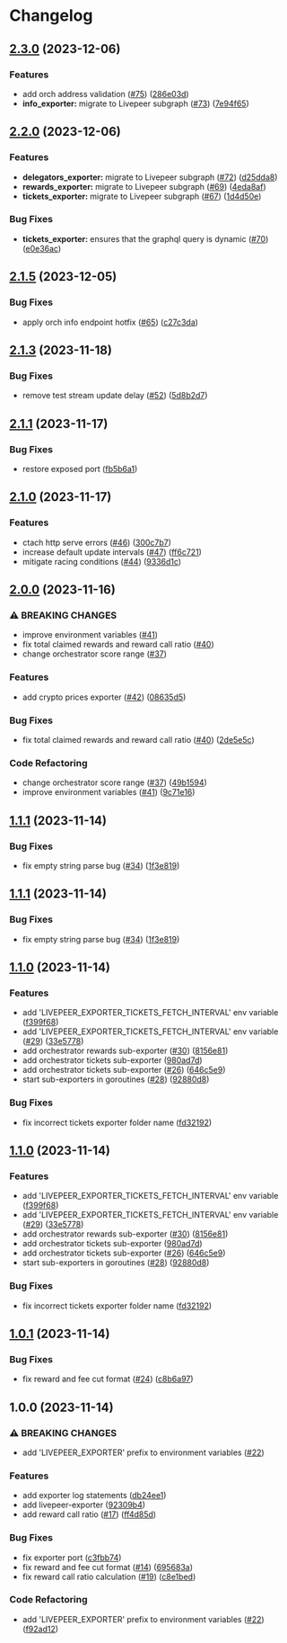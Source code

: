 # Changelog

## [2.3.0](https://github.com/transcodeninja/livepeer-exporter/compare/v2.2.0...v2.3.0) (2023-12-06)


### Features

* add orch address validation ([#75](https://github.com/transcodeninja/livepeer-exporter/issues/75)) ([286e03d](https://github.com/transcodeninja/livepeer-exporter/commit/286e03da3a04b1e25b80c6655c9fa8b84e13d8c1))
* **info_exporter:** migrate to Livepeer subgraph ([#73](https://github.com/transcodeninja/livepeer-exporter/issues/73)) ([7e94f65](https://github.com/transcodeninja/livepeer-exporter/commit/7e94f65160717f1d90c5a7cd592f3eee57598e37))

## [2.2.0](https://github.com/transcodeninja/livepeer-exporter/compare/v2.1.5...v2.2.0) (2023-12-06)


### Features

* **delegators_exporter:** migrate to Livepeer subgraph ([#72](https://github.com/transcodeninja/livepeer-exporter/issues/72)) ([d25dda8](https://github.com/transcodeninja/livepeer-exporter/commit/d25dda8bc9c9d8568d9565aab36d987734aa7b2d))
* **rewards_exporter:** migrate to Livepeer subgraph ([#69](https://github.com/transcodeninja/livepeer-exporter/issues/69)) ([4eda8af](https://github.com/transcodeninja/livepeer-exporter/commit/4eda8af7f1179507a8193edce5caf37f078aeb54))
* **tickets_exporter:** migrate to Livepeer subgraph ([#67](https://github.com/transcodeninja/livepeer-exporter/issues/67)) ([1d4d50e](https://github.com/transcodeninja/livepeer-exporter/commit/1d4d50ef1403477efd70fde92de0c9a67d8ca9a2))


### Bug Fixes

* **tickets_exporter:** ensures that the graphql query is dynamic ([#70](https://github.com/transcodeninja/livepeer-exporter/issues/70)) ([e0e36ac](https://github.com/transcodeninja/livepeer-exporter/commit/e0e36ac41d7bbaab840028884e7c433ab0fbfe78))

## [2.1.5](https://github.com/transcodeninja/livepeer-exporter/compare/v2.1.4...v2.1.5) (2023-12-05)


### Bug Fixes

* apply orch info endpoint hotfix ([#65](https://github.com/transcodeninja/livepeer-exporter/issues/65)) ([c27c3da](https://github.com/transcodeninja/livepeer-exporter/commit/c27c3da536d478da50090d31a391694798546cd9))

## [2.1.3](https://github.com/rickstaa/livepeer-exporter/compare/v2.1.2...v2.1.3) (2023-11-18)


### Bug Fixes

* remove test stream update delay ([#52](https://github.com/rickstaa/livepeer-exporter/issues/52)) ([5d8b2d7](https://github.com/rickstaa/livepeer-exporter/commit/5d8b2d7b426b41244641afcc42faaeb2b8fc8bce))

## [2.1.1](https://github.com/rickstaa/livepeer-exporter/compare/v2.1.0...v2.1.1) (2023-11-17)


### Bug Fixes

* restore exposed port ([fb5b6a1](https://github.com/rickstaa/livepeer-exporter/commit/fb5b6a13f562f81020669c8fda1aec4455e0ceb1))

## [2.1.0](https://github.com/rickstaa/livepeer-exporter/compare/v2.0.0...v2.1.0) (2023-11-17)


### Features

* ctach http serve errors ([#46](https://github.com/rickstaa/livepeer-exporter/issues/46)) ([300c7b7](https://github.com/rickstaa/livepeer-exporter/commit/300c7b715481fc59c4063cf252fa6a4295a80016))
* increase default update intervals ([#47](https://github.com/rickstaa/livepeer-exporter/issues/47)) ([ff6c721](https://github.com/rickstaa/livepeer-exporter/commit/ff6c7217ff7f926eb5022501c0644ffa18a3f462))
* mitigate racing conditions ([#44](https://github.com/rickstaa/livepeer-exporter/issues/44)) ([9336d1c](https://github.com/rickstaa/livepeer-exporter/commit/9336d1cebc189c3d17b9b43a34eddb860c5347d0))

## [2.0.0](https://github.com/rickstaa/livepeer-exporter/compare/v1.1.1...v2.0.0) (2023-11-16)


### ⚠ BREAKING CHANGES

* improve environment variables ([#41](https://github.com/rickstaa/livepeer-exporter/issues/41))
* fix total claimed rewards and reward call ratio ([#40](https://github.com/rickstaa/livepeer-exporter/issues/40))
* change orchestrator score range ([#37](https://github.com/rickstaa/livepeer-exporter/issues/37))

### Features

* add crypto prices exporter ([#42](https://github.com/rickstaa/livepeer-exporter/issues/42)) ([08635d5](https://github.com/rickstaa/livepeer-exporter/commit/08635d570022341afbd893c42a64f860b06898c6))


### Bug Fixes

* fix total claimed rewards and reward call ratio ([#40](https://github.com/rickstaa/livepeer-exporter/issues/40)) ([2de5e5c](https://github.com/rickstaa/livepeer-exporter/commit/2de5e5c4ceb13382756688a0b8de8176efb2af05))


### Code Refactoring

* change orchestrator score range ([#37](https://github.com/rickstaa/livepeer-exporter/issues/37)) ([49b1594](https://github.com/rickstaa/livepeer-exporter/commit/49b159442bd0634dec418d031e60f9e3a1adb895))
* improve environment variables ([#41](https://github.com/rickstaa/livepeer-exporter/issues/41)) ([9c71e16](https://github.com/rickstaa/livepeer-exporter/commit/9c71e16af89058cb7952993c43c01bf41dc1be1b))

## [1.1.1](https://github.com/rickstaa/livepeer-exporter/compare/v1.1.0...v1.1.1) (2023-11-14)


### Bug Fixes

* fix empty string parse bug ([#34](https://github.com/rickstaa/livepeer-exporter/issues/34)) ([1f3e819](https://github.com/rickstaa/livepeer-exporter/commit/1f3e819acaa57d0598ce001c8a281400eebfbe11))

## [1.1.1](https://github.com/rickstaa/livepeer-exporter/compare/v1.1.0...v1.1.1) (2023-11-14)


### Bug Fixes

* fix empty string parse bug ([#34](https://github.com/rickstaa/livepeer-exporter/issues/34)) ([1f3e819](https://github.com/rickstaa/livepeer-exporter/commit/1f3e819acaa57d0598ce001c8a281400eebfbe11))

## [1.1.0](https://github.com/rickstaa/livepeer-exporter/compare/v1.0.1...v1.1.0) (2023-11-14)


### Features

* add 'LIVEPEER_EXPORTER_TICKETS_FETCH_INTERVAL' env variable ([f399f68](https://github.com/rickstaa/livepeer-exporter/commit/f399f684c819228f0e0816ba19cc9706d8e0c348))
* add 'LIVEPEER_EXPORTER_TICKETS_FETCH_INTERVAL' env variable ([#29](https://github.com/rickstaa/livepeer-exporter/issues/29)) ([33e5778](https://github.com/rickstaa/livepeer-exporter/commit/33e577845a45aef69e28eba75387d42a4fbdd998))
* add orchestrator rewards sub-exporter ([#30](https://github.com/rickstaa/livepeer-exporter/issues/30)) ([8156e81](https://github.com/rickstaa/livepeer-exporter/commit/8156e817f817876ae959f9f0be9e8139aeecbd9b))
* add orchestrator tickets sub-exporter ([980ad7d](https://github.com/rickstaa/livepeer-exporter/commit/980ad7dbc0502f357814e63465f401fa04328441))
* add orchestrator tickets sub-exporter ([#26](https://github.com/rickstaa/livepeer-exporter/issues/26)) ([646c5e9](https://github.com/rickstaa/livepeer-exporter/commit/646c5e95405f126afbbb10acaed51b4f3f433e4b))
* start sub-exporters in goroutines ([#28](https://github.com/rickstaa/livepeer-exporter/issues/28)) ([92880d8](https://github.com/rickstaa/livepeer-exporter/commit/92880d8d4945cbfb23973774c24ee517cb23aab2))


### Bug Fixes

* fix incorrect tickets exporter folder name ([fd32192](https://github.com/rickstaa/livepeer-exporter/commit/fd32192a2ce791ee490bb5c47f6e7dd6a0c8c70d))

## [1.1.0](https://github.com/rickstaa/livepeer-exporter/compare/v1.0.1...v1.1.0) (2023-11-14)


### Features

* add 'LIVEPEER_EXPORTER_TICKETS_FETCH_INTERVAL' env variable ([f399f68](https://github.com/rickstaa/livepeer-exporter/commit/f399f684c819228f0e0816ba19cc9706d8e0c348))
* add 'LIVEPEER_EXPORTER_TICKETS_FETCH_INTERVAL' env variable ([#29](https://github.com/rickstaa/livepeer-exporter/issues/29)) ([33e5778](https://github.com/rickstaa/livepeer-exporter/commit/33e577845a45aef69e28eba75387d42a4fbdd998))
* add orchestrator rewards sub-exporter ([#30](https://github.com/rickstaa/livepeer-exporter/issues/30)) ([8156e81](https://github.com/rickstaa/livepeer-exporter/commit/8156e817f817876ae959f9f0be9e8139aeecbd9b))
* add orchestrator tickets sub-exporter ([980ad7d](https://github.com/rickstaa/livepeer-exporter/commit/980ad7dbc0502f357814e63465f401fa04328441))
* add orchestrator tickets sub-exporter ([#26](https://github.com/rickstaa/livepeer-exporter/issues/26)) ([646c5e9](https://github.com/rickstaa/livepeer-exporter/commit/646c5e95405f126afbbb10acaed51b4f3f433e4b))
* start sub-exporters in goroutines ([#28](https://github.com/rickstaa/livepeer-exporter/issues/28)) ([92880d8](https://github.com/rickstaa/livepeer-exporter/commit/92880d8d4945cbfb23973774c24ee517cb23aab2))


### Bug Fixes

* fix incorrect tickets exporter folder name ([fd32192](https://github.com/rickstaa/livepeer-exporter/commit/fd32192a2ce791ee490bb5c47f6e7dd6a0c8c70d))

## [1.0.1](https://github.com/rickstaa/livepeer-exporter/compare/v1.0.0...v1.0.1) (2023-11-14)


### Bug Fixes

* fix reward and fee cut format ([#24](https://github.com/rickstaa/livepeer-exporter/issues/24)) ([c8b6a97](https://github.com/rickstaa/livepeer-exporter/commit/c8b6a9741fe8134c6f25ccc6a672125424b33896))

## 1.0.0 (2023-11-14)


### ⚠ BREAKING CHANGES

* add 'LIVEPEER_EXPORTER' prefix to environment variables ([#22](https://github.com/rickstaa/livepeer-exporter/issues/22))

### Features

* add exporter log statements ([db24ee1](https://github.com/rickstaa/livepeer-exporter/commit/db24ee1945bffb1698fb4440c81c5d32e431a33a))
* add livepeer-exporter ([92309b4](https://github.com/rickstaa/livepeer-exporter/commit/92309b4240d7114ec44c6c30ba36fbc0fc50b50a))
* add reward call ratio ([#17](https://github.com/rickstaa/livepeer-exporter/issues/17)) ([ff4d85d](https://github.com/rickstaa/livepeer-exporter/commit/ff4d85d3b0bc49bdeea23a79f07af646bf6ef648))


### Bug Fixes

* fix exporter port ([c3fbb74](https://github.com/rickstaa/livepeer-exporter/commit/c3fbb74ce2169abdbc17541c3aa1393c62f328bc))
* fix reward and fee cut format ([#14](https://github.com/rickstaa/livepeer-exporter/issues/14)) ([695683a](https://github.com/rickstaa/livepeer-exporter/commit/695683a7d0af3d1c72dc9cc21c441e066a56e667))
* fix reward call ratio calculation ([#19](https://github.com/rickstaa/livepeer-exporter/issues/19)) ([c8e1bed](https://github.com/rickstaa/livepeer-exporter/commit/c8e1bedce9e447ba5b036abdbd8b60b3a49ec289))


### Code Refactoring

* add 'LIVEPEER_EXPORTER' prefix to environment variables ([#22](https://github.com/rickstaa/livepeer-exporter/issues/22)) ([f92ad12](https://github.com/rickstaa/livepeer-exporter/commit/f92ad126153adee3ae0fae5ffab7f808988dc83b))
